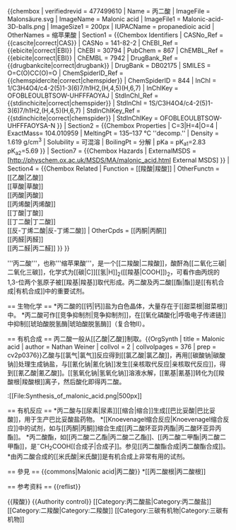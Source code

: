 {{chembox
| verifiedrevid = 477499610
|   Name = 丙二酸
|   ImageFile = Malonsäure.svg
|   ImageName = Malonic acid
|   ImageFile1 = Malonic-acid-3D-balls.png
|   ImageSize1 = 200px
|   IUPACName = propanedioic acid
|   OtherNames = 缩苹果酸
| Section1 = {{Chembox Identifiers
|   CASNo_Ref = {{cascite|correct|CAS}}
|   CASNo = 141-82-2
|   ChEBI_Ref = {{ebicite|correct|EBI}}
| ChEBI = 30794
| PubChem = 867
| ChEMBL_Ref = {{ebicite|correct|EBI}}
| ChEMBL = 7942
|   DrugBank_Ref = {{drugbankcite|correct|drugbank}}
| DrugBank = DB02175
| SMILES = O=C(O)CC(O)=O
|  ChemSpiderID_Ref = {{chemspidercite|correct|chemspider}}
| ChemSpiderID = 844
|  InChI = 1/C3H4O4/c4-2(5)1-3(6)7/h1H2,(H,4,5)(H,6,7)
|  InChIKey = OFOBLEOULBTSOW-UHFFFAOYAJ
|  StdInChI_Ref = {{stdinchicite|correct|chemspider}}
| StdInChI = 1S/C3H4O4/c4-2(5)1-3(6)7/h1H2,(H,4,5)(H,6,7)
|  StdInChIKey_Ref = {{stdinchicite|correct|chemspider}}
| StdInChIKey = OFOBLEOULBTSOW-UHFFFAOYSA-N
  }}
| Section2 = {{Chembox Properties
|   C=3|H=4|O=4
|   ExactMass= 104.010959
|   MeltingPt = 135–137 °C ''decomp.''
|   Density = 1.619 g/cm<sup>3</sup>
|   Solubility = 可混溶
|   BoilingPt = 分解
|   pKa = pK<sub>a1</sub>=2.83<br />pK<sub>a2</sub>=5.69
  }}
| Section7 = {{Chembox Hazards
|   ExternalMSDS = [http://physchem.ox.ac.uk/MSDS/MA/malonic_acid.html External MSDS]
  }}
| Section4 = {{Chembox Related
|   Function = [[羧酸|羧酸]]
|   OtherFunctn = [[乙酸|乙酸]]<br />[[草酸|草酸]]<br />[[丙酸|丙酸]]<br />[[丙烯酸|丙烯酸]]<br />[[丁酸|丁酸]]<br />[[丁二酸|丁二酸]]<br />[[反-丁烯二酸|反-丁烯二酸]]
|   OtherCpds = [[丙酮|丙酮]]<br />[[丙醛|丙醛]]<br />[[丙二醛|丙二醛]]
  }}
}}

'''丙二酸'''，也称'''缩苹果酸'''，是一个[[二羧酸|二羧酸]]，酸酐為[[二氧化三碳|二氧化三碳]]，化学式为[[碳|C]][[氢|H]]<sub>2</sub>([[羧基|COOH]])<sub>2</sub>，可看作由丙烷的1,3-位两个氢原子被[[羧基|羧基]]取代形成。丙二酸及丙二酸[[酯|酯]]是[[有机合成|有机合成]]中的重要试剂。

== 生物化学 ==
*丙二酸的[[钙|钙]]盐为白色晶体，大量存在于[[甜菜根|甜菜根]]中。
*丙二酸可作[[竞争抑制剂|竞争抑制剂]]，在[[氧化磷酸化|呼吸电子传递链]]中抑制[[琥珀酸脱氢酶|琥珀酸脱氢酶]]（复合物II）。

== 有机合成 ==
丙二酸一般从[[乙酸|乙酸]]制取。<ref>{{OrgSynth | title = Malonic acid | author = Nathan Weiner | collvol = 2 | collvolpages = 376 | prep = cv2p0376}}</ref>乙酸与[[氯气|氯气]]反应得到[[氯乙酸|氯乙酸]]，再用[[碳酸钠|碳酸钠]]处理生成钠盐，与[[氰化钠|氰化钠]]发生[[亲核取代反应|亲核取代反应]]，得到[[氰乙酸|氰乙酸]]。[[氢氧化钠|氢氧化钠]]溶液水解，[[氰基|氰基]]转化为[[羧酸根|羧酸根]]离子，然后酸化即得丙二酸。

:[[File:Synthesis_of_malonic_acid.png|500px]]

== 有机反应 ==
*丙二酸与[[尿素|尿素]][[缩合|缩合]]生成[[巴比妥酸|巴比妥酸]]，用于生产巴比妥酸盐药物。
*[[Knoevenagel缩合反应|Knoevenagel缩合反应]]中的试剂，如与[[丙酮|丙酮]]缩合生成[[丙二酸环亚异丙酯|丙二酸环亚异丙酯]]。
*丙二酸酯，如[[丙二酸二乙酯|丙二酸二乙酯]]、[[丙二酸二甲酯|丙二酸二甲酯]]，是<sup>−</sup>CH<sub>2</sub>COOH[[合成子|合成子]]。参见[[丙二酸酯合成|丙二酸酯合成]]。
*由丙二酸合成的[[米氏酸|米氏酸]]是有机合成上非常有用的试剂。

== 參見 ==
{{commons|Malonic acid|丙二酸}}
*[[丙二酸根|丙二酸根]]

== 参考资料 ==
{{reflist}}

{{羧酸}}
{{Authority control}}
[[Category:丙二酸盐|Category:丙二酸盐]]
[[Category:二羧酸|Category:二羧酸]]
[[Category:三碳有机物|Category:三碳有机物]]